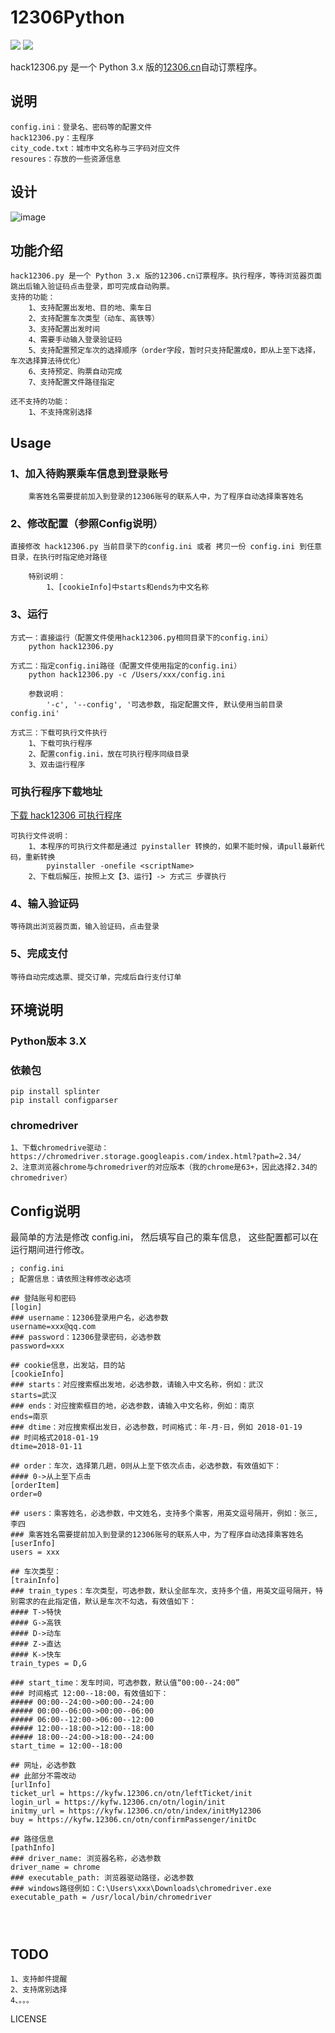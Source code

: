 # 12306Python

![](https://img.shields.io/badge/language-python-blue.svg) ![](https://img.shields.io/badge/hack12306-v1.0.1-519dd9.svg)

hack12306.py 是一个 Python 3.x 版的[12306.cn](http://www.12306.cn/mormhweb/)自动订票程序。

## 说明
```
config.ini：登录名、密码等的配置文件
hack12306.py：主程序
city_code.txt：城市中文名称与三字码对应文件
resoures：存放的一些资源信息
```

## 设计
![image](https://github.com/xiaoshun007/12306Python/blob/master/resources/images/流程图.png)

## 功能介绍
```
hack12306.py 是一个 Python 3.x 版的12306.cn订票程序。执行程序，等待浏览器页面跳出后输入验证码点击登录，即可完成自动购票。
支持的功能：
    1、支持配置出发地、目的地、乘车日
    2、支持配置车次类型（动车、高铁等）
    3、支持配置出发时间
    4、需要手动输入登录验证码
    5、支持配置预定车次的选择顺序（order字段，暂时只支持配置成0，即从上至下选择，车次选择算法待优化）
    6、支持预定、购票自动完成	
    7、支持配置文件路径指定
   
还不支持的功能：
    1、不支持席别选择
```

## Usage
### 1、加入待购票乘车信息到登录账号
```
    乘客姓名需要提前加入到登录的12306账号的联系人中，为了程序自动选择乘客姓名
```

### 2、修改配置（参照Config说明）
```
直接修改 hack12306.py 当前目录下的config.ini 或者 拷贝一份 config.ini 到任意目录，在执行时指定绝对路径

    特别说明：
        1、[cookieInfo]中starts和ends为中文名称
```
### 3、运行
```
方式一：直接运行（配置文件使用hack12306.py相同目录下的config.ini）
	python hack12306.py

方式二：指定config.ini路径（配置文件使用指定的config.ini）
	python hack12306.py -c /Users/xxx/config.ini

	参数说明：
		'-c', '--config', '可选参数, 指定配置文件, 默认使用当前目录 config.ini'

方式三：下载可执行文件执行
    1、下载可执行程序
    2、配置config.ini，放在可执行程序同级目录
    3、双击运行程序

```

### 可执行程序下载地址
[下载 hack12306 可执行程序](https://github.com/xiaoshun007/12306Python/releases)
```
可执行文件说明：
    1、本程序的可执行文件都是通过 pyinstaller 转换的，如果不能时候，请pull最新代码，重新转换
        pyinstaller -onefile <scriptName>
    2、下载后解压，按照上文【3、运行】-> 方式三 步骤执行
```

### 4、输入验证码
```
等待跳出浏览器页面，输入验证码，点击登录
```
### 5、完成支付
```
等待自动完成选票、提交订单，完成后自行支付订单
```

## 环境说明
### Python版本 3.X
### 依赖包
```
pip install splinter
pip install configparser
```
### chromedriver
```
1、下载chromedrive驱动：https://chromedriver.storage.googleapis.com/index.html?path=2.34/
2、注意浏览器chrome与chromedriver的对应版本（我的chrome是63+，因此选择2.34的chromedriver）
```

## Config说明

最简单的方法是修改 config.ini， 然后填写自己的乘车信息， 这些配置都可以在运行期间进行修改。

```
; config.ini
; 配置信息：请依照注释修改必选项

## 登陆账号和密码
[login]
### username：12306登录用户名，必选参数
username=xxx@qq.com
### password：12306登录密码，必选参数
password=xxx

## cookie信息，出发站，目的站
[cookieInfo]
### starts：对应搜索框出发地，必选参数，请输入中文名称，例如：武汉
starts=武汉
### ends：对应搜索框目的地，必选参数，请输入中文名称，例如：南京
ends=南京
### dtime：对应搜索框出发日，必选参数，时间格式：年-月-日，例如 2018-01-19
## 时间格式2018-01-19
dtime=2018-01-11

## order：车次，选择第几趟，0则从上至下依次点击，必选参数，有效值如下：
#### 0->从上至下点击
[orderItem]
order=0

## users：乘客姓名，必选参数，中文姓名，支持多个乘客，用英文逗号隔开，例如：张三,李四
### 乘客姓名需要提前加入到登录的12306账号的联系人中，为了程序自动选择乘客姓名
[userInfo]
users = xxx

## 车次类型：
[trainInfo]
### train_types：车次类型，可选参数，默认全部车次，支持多个值，用英文逗号隔开，特别需求的在此指定值，默认是车次不勾选，有效值如下：
#### T->特快
#### G->高铁
#### D->动车
#### Z->直达
#### K->快车
train_types = D,G

### start_time：发车时间，可选参数，默认值“00:00--24:00”
### 时间格式 12:00--18:00，有效值如下：
##### 00:00--24:00->00:00--24:00
##### 00:00--06:00->00:00--06:00
##### 06:00--12:00->06:00--12:00
##### 12:00--18:00->12:00--18:00
##### 18:00--24:00->18:00--24:00
start_time = 12:00--18:00

## 网址，必选参数
## 此部分不需改动
[urlInfo]
ticket_url = https://kyfw.12306.cn/otn/leftTicket/init
login_url = https://kyfw.12306.cn/otn/login/init
initmy_url = https://kyfw.12306.cn/otn/index/initMy12306
buy = https://kyfw.12306.cn/otn/confirmPassenger/initDc

## 路径信息
[pathInfo]
### driver_name: 浏览器名称，必选参数
driver_name = chrome
### executable_path: 浏览器驱动路径，必选参数
### windows路径例如：C:\Users\xxx\Downloads\chromedriver.exe
executable_path = /usr/local/bin/chromedriver




```

## TODO
```
1、支持邮件提醒
2、支持席别选择
4、。。。
```

LICENSE

